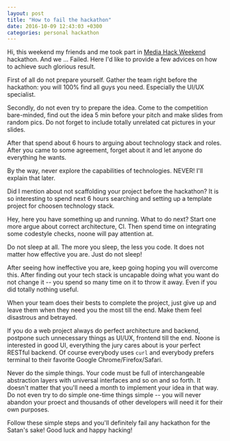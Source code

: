 ```yaml
---
layout: post
title: "How to fail the hackathon"
date: 2016-10-09 12:43:03 +0300
categories: personal hackathon
---
```


Hi, this weekend my friends and me took part in [Media Hack Weekend][mhw] hackathon. And we ... Failed. Here I'd like to provide a few advices on how to achieve such glorious result.

First of all do not prepare yourself. Gather the team right before the hackathon: you will 100% find all guys you need. Especially the UI/UX specialist.

Secondly, do not even try to prepare the idea. Come to the competition bare-minded, find out the idea 5 min before your pitch and make slides from random pics. Do not forget to include totally unrelated cat pictures in your slides.

After that spend about 6 hours to arguing about technology stack and roles. After you came to some agreement, forget about it and let anyone do everything he wants.

By the way, never explore the capabilities of technologies. NEVER! I'll explain that later.

Did I mention about not scaffolding your project before the hackathon? It is so interesting to spend next 6 hours searching and setting up a template project for choosen technology stack.

Hey, here you have something up and running. What to do next? Start one more argue about correct architecture, CI. Then spend time on integrating some codestyle checks, noone will pay attention at.

Do not sleep at all. The more you sleep, the less you code. It does not matter how effective you are. Just do not sleep!

After seeing how ineffective you are, keep going hoping you will overcome this. After finding out your tech stack is uncapable doing what you want do not change it -- you spend so many time on it to throw it away. Even if you did totally nothing useful.

When your team does their bests to complete the project, just give up and leave them when they need you the most till the end. Make them feel disastrous and betrayed.

If you do a web project always do perfect architecture and backend, postpone such unnecessary things as UI/UX, frontend till the end. Noone is interested in good UI, everything the jury cares about is your perfect RESTful backend. Of course everybody uses `curl` and everybody prefers terminal to their favorite Google Chrome/Firefox/Safari.

Never do the simple things. Your code must be full of interchangeable abstraction layers with universal interfaces and so on and so forth. It doesn't matter that you'll need a month to implement your idea in that way. Do not even try to do simple one-time things simple -- you will never abandon your proect and thousands of other developers will need it for their own purposes.

Follow these simple steps and you'll definitely fail any hackathon for the Satan's sake! Good luck and happy hacking!

[mhw]: http://mhw.com.ua/
